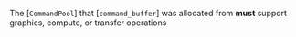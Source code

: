 The [`CommandPool`] that [`command_buffer`] was allocated from  **must**  support graphics, compute, or transfer operations